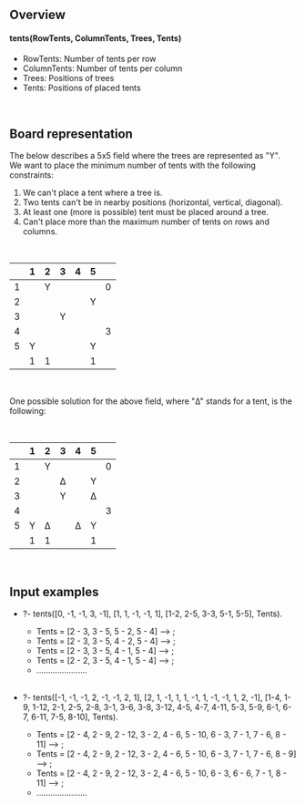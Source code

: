 ## Overview

#### tents(RowTents, ColumnTents, Trees, Tents)
- RowTents: Number of tents per row
- ColumnTents: Number of tents per column
- Trees: Positions of trees
- Tents: Positions of placed tents 
<br />

## Board representation

The below describes a 5x5 field where the trees are represented as "Y". <br />
We want to place the minimum number of tents with the following constraints: <br />
1. We can't place a tent where a tree is.
2. Two tents can't be in nearby positions (horizontal, vertical, diagonal).
3. At least one (more is possible) tent must be placed around a tree.
4. Can't place more than the maximum number of tents on rows and columns.

<br />

|       |   1   |   2   |   3   |   4   |   5   |       |
| :---: | :---: | :---: | :---: | :---: | :---: | :---: |
|   1   |       |   Y   |       |       |       |   0   |
|   2   |       |       |       |       |   Y   |       |
|   3   |       |       |   Y   |       |       |       |
|   4   |       |       |       |       |       |   3   |
|   5   |   Y   |       |       |       |   Y   |       |
|       |   1   |   1   |       |       |   1   |       |
<br />

One possible solution for the above field, where "Δ" stands for a tent, is the following:

<br />

|       |   1   |   2   |   3   |   4   |   5   |       |
| :---: | :---: | :---: | :---: | :---: | :---: | :---: |
|   1   |       |   Y   |       |       |       |   0   |
|   2   |       |       |   Δ   |       |   Y   |       |
|   3   |       |       |   Y   |       |   Δ   |       |
|   4   |       |       |       |       |       |   3   |
|   5   |   Y   |   Δ   |       |   Δ   |   Y   |       |
|       |   1   |   1   |       |       |   1   |       |
<br />



## Input examples

- ?- tents([0, -1, -1, 3, -1], [1, 1, -1, -1, 1], [1-2, 2-5, 3-3, 5-1, 5-5], Tents).
  * Tents = [2 - 3, 3 - 5, 5 - 2, 5 - 4] --> ;
  * Tents = [2 - 3, 3 - 5, 4 - 2, 5 - 4] --> ;
  * Tents = [2 - 3, 3 - 5, 4 - 1, 5 - 4] --> ;
  * Tents = [2 - 2, 3 - 5, 4 - 1, 5 - 4] --> ;
  * ......................  
  <br />
  
- ?- tents([-1, -1, -1, 2, -1, -1, 2, 1], [2, 1, -1, 1, 1, -1, 1, -1, -1, 1, 2, -1], [1-4, 1-9, 1-12, 2-1, 2-5, 2-8, 3-1, 3-6, 3-8, 3-12, 4-5, 4-7, 4-11, 5-3, 5-9, 6-1, 6-7, 6-11, 7-5, 8-10], Tents).
  * Tents = [2 - 4, 2 - 9, 2 - 12, 3 - 2, 4 - 6, 5 - 10, 6 - 3, 7 - 1, 7 - 6, 8 - 11] --> ;
  * Tents = [2 - 4, 2 - 9, 2 - 12, 3 - 2, 4 - 6, 5 - 10, 6 - 3, 7 - 1, 7 - 6, 8 - 9] --> ;
  * Tents = [2 - 4, 2 - 9, 2 - 12, 3 - 2, 4 - 6, 5 - 10, 6 - 3, 6 - 6, 7 - 1, 8 - 11] --> ;
  * ......................  
  <br />
  
